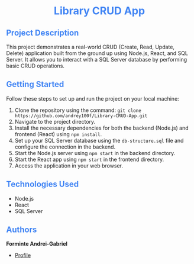 <h1 align="center" style="color: #4285F4"> Library CRUD App </h1>

## <span style="color: #4285F4"> Project Description

This project demonstrates a real-world CRUD (Create, Read, Update, Delete) application built from the ground up using Node.js, React, and SQL Server. It allows you to interact with a SQL Server database by performing basic CRUD operations.

## <span style="color: #4285F4"> Getting Started

Follow these steps to set up and run the project on your local machine:

1. Clone the repository using the command: `git clone https://github.com/andrey100f/Library-CRUD-App.git`
2. Navigate to the project directory.
3. Install the necessary dependencies for both the backend (Node.js) and frontend (React) using `npm install`.
4. Set up your SQL Server database using the `db-structure.sql` file and configure the connection in the backend.
5. Start the Node.js server using `npm start` in the backend directory.
6. Start the React app using `npm start` in the frontend directory.
7. Access the application in your web browser.

## <span style="color: #4285F4"> Technologies Used

- Node.js
- React
- SQL Server

## <span style="color: #4285F4"> Authors

**Forminte Andrei-Gabriel**

- [Profile](https://github.com/andrey100f)
